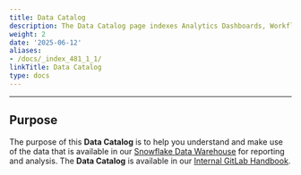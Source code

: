 ```yaml
---
title: Data Catalog
description: The Data Catalog page indexes Analytics Dashboards, Workflows, and Terms.
weight: 2
date: '2025-06-12'
aliases:
- /docs/_index_481_1_1/
linkTitle: Data Catalog
type: docs
---
```


---

## Purpose

The purpose of this **Data Catalog** is to help you understand and make use of the data that is available in our [Snowflake Data Warehouse](/handbook/enterprise-data/platform/) for reporting and analysis. The **Data Catalog** is available in our [Internal GitLab Handbook](https://internal.gitlab.com/handbook/enterprise-data/data-catalog/).
